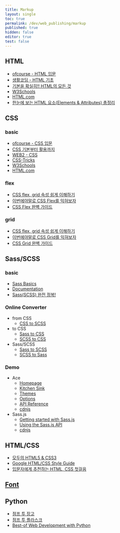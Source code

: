 ```yaml
---
title: Markup
layout: single
toc: true
permalink: /dev/web_publishing/markup
published: true
hidden: false
editor: true
test: false
---
```

<head>
  <base target="_blank">
</head>



## HTML

- [ofcourse - HTML 입문](https://ofcourse.kr/html-course/HTML-%EC%9E%85%EB%AC%B8)
- [생활코딩 - HTML 기초](https://inf.run/MXTX)
- [기본을 확실히!! HTML의 모든 것](https://inf.run/fm2t)
- [W3Schools](https://www.w3schools.com/html/default.asp)
- [HTML.com](https://html.com/)
- [한눈에 보는 HTML 요소(Elements & Attributes) 총정리](https://heropy.blog/2019/05/26/html-elements/)



## CSS

###  basic

  - [ofcourse - CSS 입문](https://ofcourse.kr/css-course/CSS-%EC%9E%85%EB%AC%B8)
  - [CSS 기본부터 활용까지](https://inf.run/WNHj)
  - [WEB2 - CSS](https://inf.run/TcHg)
  - [CSS-Tricks](https://css-tricks.com/)
  - [W3Schools](https://www.w3schools.com/css/default.asp)
  - [HTML.com](https://html.com/css/)

### flex

  - [CSS flex, grid 속성 쉽게 이해하기](https://wisesilver.tistory.com/25#flex)
  - [이번에야말로 CSS Flex를 익혀보자](https://studiomeal.com/archives/197)
  - [CSS Flex 완벽 가이드](https://heropy.blog/2018/11/24/css-flexible-box/)

### grid

  - [CSS flex, grid 속성 쉽게 이해하기](https://wisesilver.tistory.com/25#grid)
  - [이번에야말로 CSS Grid를 익혀보자](https://studiomeal.com/archives/533)
  - [CSS Grid 완벽 가이드](https://heropy.blog/2019/08/17/css-grid/)



## Sass/SCSS

### basic

  - [Sass Basics](https://sass-lang.com/guide)
  - [Documentation](https://sass-lang.com/documentation/)
  - [Sass(SCSS) 완전 정복!](https://heropy.blog/2018/01/31/sass/)

### Online Converter

  - from CSS
    - [CSS to SCSS](https://codebeautify.org/css-to-scss-converter)
  - to CSS
    - [Sass to CSS](https://codebeautify.org/sass-to-css-converter)
    - [SCSS to CSS](https://codebeautify.org/scss-to-css-converter)
  - Sass/SCSS
    - [Sass to SCSS](https://codebeautify.org/sass-to-scss-converter)
    - [SCSS to Sass](https://codebeautify.org/scss-to-sass-converter)

### Demo

- Ace
  - [Homepage](https://ace.c9.io/)
  - [Kitchen Sink](https://ace.c9.io/build/kitchen-sink.html)
  - [Themes](https://gist.github.com/RyanNutt/cb8d60997d97905f0b2aea6c3b5c8ee0)
  - [Options](https://github.com/ajaxorg/ace/wiki/Configuring-Ace)
  - [API Reference](https://ajaxorg.github.io/ace-api-docs/index.html)
  - [cdnjs](https://cdnjs.com/libraries/ace)
- Sass.js
  - [Getting started with Sass.js](https://github.com/medialize/sass.js/blob/master/docs/getting-started.md)
  - [Using the Sass.js API](https://github.com/medialize/sass.js/blob/master/docs/api.md)
  - [cdnjs](https://cdnjs.com/libraries/sass.js)

<div id="test" test="{{page.test}}"></div>
<div id="editorDemo">
  <div id="editorInput" class="editor"></div>
  <div id="convertSpace">
    <div id="inputMode" class="mode"></div>
    <div id="convertButton"></div>
    <div id="outputMode" class="mode"></div>
  </div>
  <div id="editorOutput" class="editor"></div>
</div>



## HTML/CSS

- [모두의 HTML5 & CSS3](https://thebook.io/006943/)
- [Google HTML/CSS Style Guide](https://google.github.io/styleguide/htmlcssguide.html)
- [입문자에게 추천하는 HTML, CSS 첫걸음](https://heropy.blog/2019/04/24/html-css-starter/)



## [Font](/dev/font)



## Python

- [점프 투 장고](https://wikidocs.net/book/4223)
- [점프 투 플라스크](https://wikidocs.net/book/4542)
- [Best-of Web Development with Python](https://github.com/ml-tooling/best-of-web-python)
